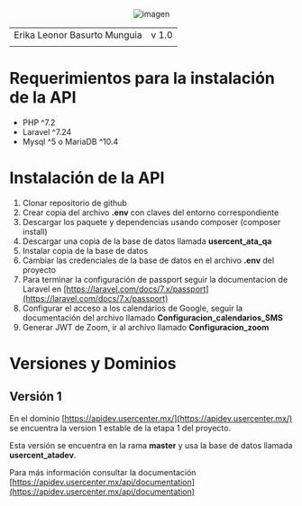 <center>




![imagen](./unnamed.png) 


</center>

|||
|--|--|
|Erika Leonor Basurto Munguia|v 1.0|
|||

# Requerimientos para la instalación de la API

- PHP ^7.2
- Laravel ^7.24
- Mysql ^5 o MariaDB ^10.4


# Instalación de la API

1. Clonar repositorio de github
2. Crear copia del archivo **.env** con claves del entorno correspondiente
3. Descargar los paquete y dependencias usando composer (composer install)
4. Descargar una copia de la base de datos llamada **usercent_ata_qa**
5. Instalar copia de la base de datos
6. Cambiar las credenciales de la base de datos en el archivo **.env** del proyecto
7. Para terminar la configuración de passport seguir la documentacion de Laravel en [https://laravel.com/docs/7.x/passport](https://laravel.com/docs/7.x/passport)
8. Configurar el acceso a los calendarios de Google, seguir la documentación del archivo llamado **Configuracion_calendarios_SMS**
9. Generar JWT de Zoom, ir al archivo llamado **Configuracion_zoom**


#
# Versiones y Dominios
## Versión 1

En el dominio [https://apidev.usercenter.mx/](https://apidev.usercenter.mx/) se encuentra la version 1 estable de la etapa 1 del proyecto.

Esta versión se encuentra en la rama **master** y usa la base de datos llamada  **usercent_atadev**.

Para más información consultar la documentación [https://apidev.usercenter.mx/api/documentation](https://apidev.usercenter.mx/api/documentation)
